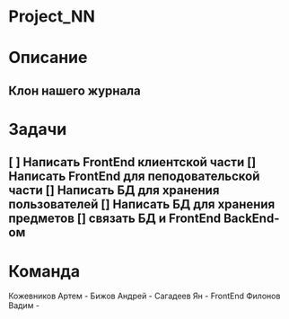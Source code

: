 # Project_NN
# Описание
Клон нашего журнала
---
# Задачи
[ ] Написать FrontEnd клиентской части 
[] Написать FrontEnd для пеподовательской части
[] Написать БД для хранения пользователей
[] Написать БД для хранения предметов
[] связать БД и FrontEnd BackEnd-ом
---
# Команда
Кожевников Артем - 
Бижов Андрей - 
Сагадеев Ян - FrontEnd
Филонов Вадим -
